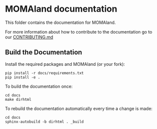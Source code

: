 # MOMAland documentation

This folder contains the documentation for MOMAland.

For more information about how to contribute to the documentation go to our [CONTRIBUTING.md](https://github.com/Farama-Foundation/Celshast/blob/main/CONTRIBUTING.md)

## Build the Documentation

Install the required packages and MOMAland (or your fork):

```
pip install -r docs/requirements.txt
pip install -e .
```

To build the documentation once:

```
cd docs
make dirhtml
```

To rebuild the documentation automatically every time a change is made:

```
cd docs
sphinx-autobuild -b dirhtml . _build
```
